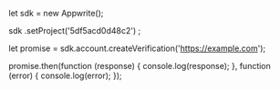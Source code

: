 let sdk = new Appwrite();

sdk
    .setProject('5df5acd0d48c2')
;

let promise = sdk.account.createVerification('https://example.com');

promise.then(function (response) {
    console.log(response);
}, function (error) {
    console.log(error);
});